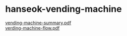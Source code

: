 # hanseok-vending-machine
[vending-machine-summary.pdf](https://github.com/user-attachments/files/18131059/vending-machine-summary.pdf)</br>
[verding-machine-flow.pdf](https://github.com/user-attachments/files/18131060/verding-machine-flow.pdf)
